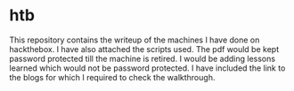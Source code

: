 # htb
This repository contains the writeup of the machines I have done on hackthebox. I have also attached the scripts used.
The pdf would be kept password protected till the machine is retired. I would be adding lessons learned which would not be password protected.
I have included the link to the blogs for which I required to check the walkthrough.

